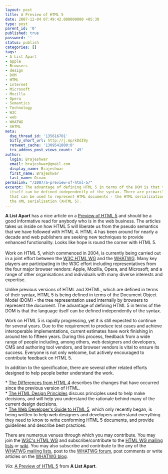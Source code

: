```yaml
---
layout: post
title: A Preview of HTML 5
date: 2007-12-04 07:49:42.000000000 +05:30
type: post
parent_id: '0'
published: true
password: ''
status: publish
categories: []
tags:
- A List Apart
- apple
- Browsers
- design
- DOM
- HTML
- internet
- Microsoft
- Mozilla
- Opera
- Semantics
- Technology
- W3C
- web
- WHATWG
- XHTML
meta:
  dsq_thread_id: '135616701'
  bitly_short_url: http://j.mp/kDdI9y
  retweet_cache: '1309541800:0'
  trx_addons_post_views_count: '49'
author:
  login: Brajeshwar
  email: brajeshwar@gmail.com
  display_name: Brajeshwar
  first_name: Brajeshwar
  last_name: Oinam
permalink: "/2007/a-preview-of-html-5/"
excerpt: The advantage of defining HTML 5 in terms of the DOM is that the language
  itself can be defined independently of the syntax. There are primarily two syntaxes
  that can be used to represent HTML documents - the HTML serialisation (HTML 5) and
  the XML serialisation (XHTML 5).
---
```

<p><strong>A List Apart</strong> has a nice article on a <a href="http://www.alistapart.com/articles/previewofhtml5">Preview of HTML 5</a> and should be a good informative read for anybody who is in the web business. The articles takes us inside on how HTML 5 will liberate us from the pseudo semantics that we have followed with HTML 4. HTML 4 has been around for nearly a decade and web publishers are seeking new techniques to provide enhanced functionality. Looks like hope is round the corner with HTML 5.<br />
<br />
Work on HTML 5, which commenced in 2004, is currently being carried out in a joint effort between the <a href="http://www.w3.org/html/">W3C HTML WG</a> and the <a href="http://www.whatwg.org/">WHATWG</a>. Many key players are participating in the W3C effort including representatives from the four major browser vendors: Apple, Mozilla, Opera, and Microsoft; and a range of other organisations and individuals with many diverse interests and expertise.</p>
<p>Unlike previous versions of HTML and XHTML, which are defined in terms of their syntax, HTML 5 is being defined in terms of the Document Object Model (DOM) - the tree representation used internally by browsers to represent the document. The advantage of defining HTML 5 in terms of the DOM is that the language itself can be defined independently of the syntax.</p>
<p>Work on HTML 5 is rapidly progressing, yet it is still expected to continue for several years. Due to the requirement to produce test cases and achieve interoperable implementations, current estimates have work finishing in around ten to fifteen years. During this process, feedback from a wide range of people including, among others, web designers and developers, CMS and authoring tool vendors, and browser vendors is vital to ensure its success. Everyone is not only welcome, but actively encouraged to contribute feedback on HTML 5.</p>
<p>In addition to the specification, there are several other related efforts designed to help people better understand the work.</p>
<p>* <a href="http://www.w3.org/html/wg/html5/diff/">The Differences from HTML 4</a> describes the changes that have occurred since the previous version of HTML.<br />
* <a href="http://www.w3.org/TR/html-design-principles/">The HTML Design Principles</a> discuss principles used to help make decisions, and will help you understand the rationale behind many of the current design decisions.<br />
* <a href="http://dev.w3.org/html5/html-author/">The Web Developer's Guide to HTML 5</a>, which only recently began, is being written to help web designers and developers understand everything they need to know to write conforming HTML 5 documents, and provide guidelines and describe best practices.</p>
<p>There are numerous venues through which you may contribute. You may join the <a href="http://www.w3.org/html/wg/">W3C's HTML WG</a> and subscribe/contribute to the <a href="http://lists.w3.org/Archives/Public/public-html/">HTML WG mailing lists</a> or <a href="http://esw.w3.org/topic/HTML/">wiki</a>. You may also subscribe and contribute to the any of the <a href="http://www.whatwg.org/mailing-list">WHATWG mailing lists</a>, post to the <a href="http://forums.whatwg.org/">WHATWG forum</a>, post comments or write articles on the <a href="http://blog.whatwg.org/">WHATWG blog</a>.</p>
<p><em>Via</em>: <a href="http://www.alistapart.com/articles/previewofhtml5">A Preview of HTML 5</a> from <strong>A List Apart</strong>.</p>
